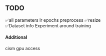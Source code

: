 ## TODO
✅all parameters lr epochs preprocess
✅resize  
✅Dataset info
Experiment around training

#### Additional
cism gpu access